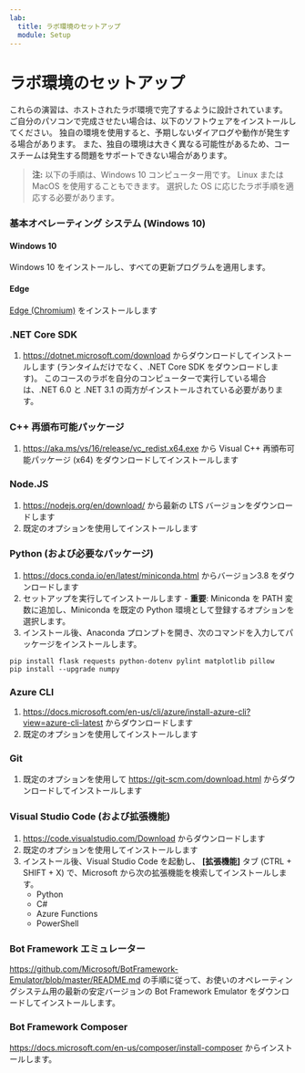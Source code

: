 ```yaml
---
lab:
  title: ラボ環境のセットアップ
  module: Setup
---
```


# ラボ環境のセットアップ

これらの演習は、ホストされたラボ環境で完了するように設計されています。 ご自分のパソコンで完成させたい場合は、以下のソフトウェアをインストールしてください。 独自の環境を使用すると、予期しないダイアログや動作が発生する場合があります。 また、独自の環境は大きく異なる可能性があるため、コースチームは発生する問題をサポートできない場合があります。

> **注:** 以下の手順は、Windows 10 コンピューター用です。 Linux または MacOS を使用することもできます。 選択した OS に応じたラボ手順を適応する必要があります。

### 基本オペレーティング システム (Windows 10)

#### Windows 10

Windows 10 をインストールし、すべての更新プログラムを適用します。

#### Edge

[Edge (Chromium)](https://microsoft.com/edge) をインストールします

### .NET Core SDK

1. https://dotnet.microsoft.com/download からダウンロードしてインストールします (ランタイムだけでなく、.NET Core SDK をダウンロードします)。 このコースのラボを自分のコンピューターで実行している場合は、.NET 6.0 と .NET 3.1 の両方がインストールされている必要があります。

### C++ 再頒布可能パッケージ

1. https://aka.ms/vs/16/release/vc_redist.x64.exe から Visual C++ 再頒布可能パッケージ (x64) をダウンロードしてインストールします

### Node.JS

1. https://nodejs.org/en/download/ から最新の LTS バージョンをダウンロードします 
2. 既定のオプションを使用してインストールします

### Python (および必要なパッケージ)

1. https://docs.conda.io/en/latest/miniconda.html からバージョン3.8 をダウンロードします 
2. セットアップを実行してインストールします - **重要**: Miniconda を PATH 変数に追加し、Miniconda を既定の Python 環境として登録するオプションを選択します。
3. インストール後、Anaconda プロンプトを開き、次のコマンドを入力してパッケージをインストールします。 

```
pip install flask requests python-dotenv pylint matplotlib pillow
pip install --upgrade numpy
```

### Azure CLI

1. https://docs.microsoft.com/en-us/cli/azure/install-azure-cli?view=azure-cli-latest からダウンロードします 
2. 既定のオプションを使用してインストールします

### Git

1. 既定のオプションを使用して https://git-scm.com/download.html からダウンロードしてインストールします


### Visual Studio Code (および拡張機能)

1. https://code.visualstudio.com/Download からダウンロードします 
2. 既定のオプションを使用してインストールします 
3. インストール後、Visual Studio Code を起動し、 **[拡張機能]** タブ (CTRL + SHIFT + X) で、Microsoft から次の拡張機能を検索してインストールします。
    - Python
    - C#
    - Azure Functions
    - PowerShell


### Bot Framework エミュレーター

https://github.com/Microsoft/BotFramework-Emulator/blob/master/README.md の手順に従って、お使いのオペレーティングシステム用の最新の安定バージョンの Bot Framework Emulator をダウンロードしてインストールします。

### Bot Framework Composer

https://docs.microsoft.com/en-us/composer/install-composer からインストールします。
